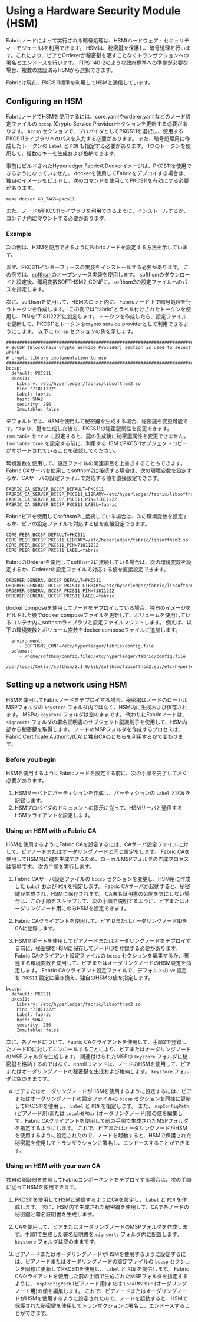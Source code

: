 # Using a Hardware Security Module (HSM)

Fabricノードによって実行される暗号処理は、HSM(ハードウェア・セキュリティ・モジュール)を利用できます。
HSMは、秘密鍵を保護し、暗号処理を行います。これにより、ピアとOrdererが秘密鍵を晒すことなくトランザクションへの署名とエンドースを行います。
FIPS 140-2のような政府標準への準拠が必要な場合、複数の認証済みHSMから選択できます。

Fabricは現在、PKCS11標準を利用してHSMと通信しています。


## Configuring an HSM

FabricノードでHSMを使用するには、core.yamlやorderer.yamlなどのノード設定ファイルの `bccsp` (Crypto Service Provider)セクションを更新する必要があります。
`bccsp` セクションで、プロバイダとしてPKCS11を選択し、使用するPKCS11ライブラリへのパスを入力する必要があります。
また、暗号処理用に作成したトークンの `Label` と `PIN` も指定する必要があります。
1つのトークンを使用して、複数のキーを生成および格納できます。

事前にビルドされたHyperledger FabricのDockerイメージは、PKCS11を使用できるようになっていません。
dockerを使用してFabricをデプロイする場合は、独自のイメージをビルドし、次のコマンドを使用してPKCS11を有効にする必要があります。

```
make docker GO_TAGS=pkcs11
```
また、ノードがPKCS11ライブラリを利用できるように、インストールするか、コンテナ内にマウントする必要があります。

### Example

次の例は、HSMを使用できるようにFabricノードを設定する方法を示しています。

まず、PKCS11インターフェースの実装をインストールする必要があります。
この例では、[softhsm](https://github.com/opendnssec/SoftHSMv2)のオープンソース実装を使用します。
softhsmのダウンロードと設定後、環境変数SOFTHSM2_CONFに、softhsm2の設定ファイルへのパスを指定します。

次に、softhsmを使用して、HSMスロット内に、Fabricノード上で暗号処理を行うトークンを作成します。
この例では"fabric"とラベル付けされたトークンを使用し、PINを"71811222"に設定します。
トークンを作成したら、設定ファイルを更新して、PKCS11とトークンをcrypto service providerとして利用できるようにします。
以下に `bccsp` セクションの例を示します。

```
#############################################################################
# BCCSP (BlockChain Crypto Service Provider) section is used to select which
# crypto library implementation to use
#############################################################################
bccsp:
  default: PKCS11
  pkcs11:
    Library: /etc/hyperledger/fabric/libsofthsm2.so
    Pin: "71811222"
    Label: fabric
    hash: SHA2
    security: 256
    Immutable: false
```

デフォルトでは、HSMを使用して秘密鍵を生成する場合、秘密鍵を変更可能です。つまり、鍵を生成した後で、PKCS11の秘密鍵属性を変更できます。
`Immutable` を `true` に設定すると、鍵の生成後に秘密鍵属性を変更できません。
`Immutable:true` を設定する前に、利用するHSMでPKCS11オブジェクトコピーがサポートされていることを確認してください。

環境変数を使用して、設定ファイルの関連項目を上書きすることもできます。
Fabric CAサーバを使用してsofthsm2に接続する場合は、次の環境変数を設定するか、CAサーバの設定ファイルで対応する値を直接設定できます。

```
FABRIC_CA_SERVER_BCCSP_DEFAULT=PKCS11
FABRIC_CA_SERVER_BCCSP_PKCS11_LIBRARY=/etc/hyperledger/fabric/libsofthsm2.so
FABRIC_CA_SERVER_BCCSP_PKCS11_PIN=71811222
FABRIC_CA_SERVER_BCCSP_PKCS11_LABEL=fabric
```

Fabricピアを使用してsofthsm2に接続している場合は、次の環境変数を設定するか、ピアの設定ファイルで対応する値を直接設定できます。

```
CORE_PEER_BCCSP_DEFAULT=PKCS11
CORE_PEER_BCCSP_PKCS11_LIBRARY=/etc/hyperledger/fabric/libsofthsm2.so
CORE_PEER_BCCSP_PKCS11_PIN=71811222
CORE_PEER_BCCSP_PKCS11_LABEL=fabric
```

FabricのOrdererを使用してsofthsm2に接続している場合は、次の環境変数を設定するか、Ordererの設定ファイルで対応する値を直接設定できます。

```
ORDERER_GENERAL_BCCSP_DEFAULT=PKCS11
ORDERER_GENERAL_BCCSP_PKCS11_LIBRARY=/etc/hyperledger/fabric/libsofthsm2.so
ORDERER_GENERAL_BCCSP_PKCS11_PIN=71811222
ORDERER_GENERAL_BCCSP_PKCS11_LABEL=fabric
```

docker composeを使用してノードをデプロイしている場合、独自のイメージをビルドした後でdocker composeファイルを更新して、ボリュームを使用しているコンテナ内にsofthsmライブラリと設定ファイルマウントします。
例えば、以下の環境変数とボリューム変数をdocker composeファイルに追加します。
```
  environment:
     - SOFTHSM2_CONF=/etc/hyperledger/fabric/config.file
  volumes:
     - /home/softhsm/config.file:/etc/hyperledger/fabric/config.file
     - /usr/local/Cellar/softhsm/2.1.0/lib/softhsm/libsofthsm2.so:/etc/hyperledger/fabric/libsofthsm2.so
```

## Setting up a network using HSM

HSMを使用してFabricノードをデプロイする場合、秘密鍵はノードのローカルMSPフォルダの `keystore` フォルダ内ではなく、HSM内に生成および保存されます。
MSPの `keystore` フォルダは空のままです。
代わりにFabricノードは、 `signcerts` フォルダの署名証明書のサブジェクト鍵識別子を使用して、HSM内部から秘密鍵を取得します。
ノードのMSPフォルダを作成するプロセスは、Fabric Certificate Authority(CA)と独自CAのどちらを利用するかで変わります。

### Before you begin

HSMを使用するようにFabricノードを設定する前に、次の手順を完了しておく必要があります。

1. HSMサーバ上にパーティションを作成し、パーティションの `Label` と`PIN` を記録します。
2. HSMプロバイダのドキュメントの指示に従って、HSMサーバと通信するHSMクライアントを設定します。

### Using an HSM with a Fabric CA

HSMを使用するようにFabric CAを設定するには、CAサーバ設定ファイルに対して、ピアノードまたはオーダリングノードと同じ設定をします。
Fabric CAを使用してHSM内に鍵を生成できるため、ローカルMSPフォルダの作成プロセスは簡単です。
次の手順を実行します。

1. Fabric CAサーバ設定ファイルの `bccsp` セクションを変更し、HSM用に作成した `Label` および `PIN` を指定します。
Fabric CAサーバが起動すると、秘密鍵が生成され、HSMに保存されます。
CA署名証明書の公開を気にしない場合は、この手順をスキップして、次の手順で説明するように、ピアまたはオーダリングノード用にのみHSMを設定できます。

2. Fabric CAクライアントを使用して、ピアIDまたはオーダリングノードIDをCAに登録します。

3. HSMサポートを使用してピアノードまたはオーダリングノードをデプロイする前に、秘密鍵をHSMに保存してノードIDを登録する必要があります。
Fabric CAクライアント設定ファイルの `bccsp` セクションを編集するか、関連する環境変数を使用して、ピアまたはオーダリングノードのHSM設定を指定します。
Fabric CAクライアント設定ファイルで、デフォルトの `SW` 設定を `PKCS11` 設定に置き換え、独自のHSMの値を指定します。

  ```
  bccsp:
    default: PKCS11
    pkcs11:
      Library: /etc/hyperledger/fabric/libsofthsm2.so
      Pin: "71811222"
      Label: fabric
      hash: SHA2
      security: 256
      Immutable: false
  ```

次に、各ノードについて、Fabric CAクライアントを使用して、手順2で登録したノードIDに対してエンロールすることにより、ピアまたはオーダリングノードのMSPフォルダを生成します。
関連付けられたMSPの `keystore` フォルダに秘密鍵を格納するのではなく、enrollコマンドは、ノードのHSMを使用して、ピアまたはオーダリングノードの秘密鍵を生成および格納します。
`keystore` フォルダは空のままです。

4. ピアまたはオーダリングノードがHSMを使用するように設定するには、ピアまたはオーダリングノードの設定ファイルの `bccsp` セクションを同様に更新してPKCS11を使用し、 `Label` と `PIN` を指定します。
また、 `mspConfigPath` (ピアノード用)または `LocalMSPDir` (オーダリングノード用)の値を編集して、Fabric CAクライアントを使用して前の手順で生成されたMSPフォルダを指定するようにします。
これで、ピアまたはオーダリングノードがHSMを使用するように設定されたので、ノードを起動すると、HSMで保護された秘密鍵を使用してトランザクションに署名し、エンドースすることができます。

### Using an HSM with your own CA

独自の認証局を使用してFabricコンポーネントをデプロイする場合は、次の手順に従ってHSMを使用できます。

1. PKCS11を使用してHSMと通信するようにCAを設定し、 `Label` と `PIN` を作成します。
次に、HSM内で生成された秘密鍵を使用して、CAで各ノードの秘密鍵と署名証明書を生成します。

2. CAを使用して、ピアまたはオーダリングノードのMSPフォルダを作成します。手順1で生成した署名証明書を `signcerts` フォルダ内に配置します。
`keystore` フォルダは空のままです。

3. ピアノードまたはオーダリングノードがHSMを使用するように設定するには、ピアノードまたはオーダリングノードの設定ファイルの `bccsp` セクションを同様に更新してPKCS11を使用し、 `Label` と `PIN` を提供します。
Fabric CAクライアントを使用した前の手順で生成されたMSPフォルダを指定するように、 `mspConfigPath` (ピアノード用)または `LocalMSPDir` (オーダリングノード用)の値を編集します。
これで、ピアノードまたはオーダリングノードがHSMを使用するように設定されたので、ノードを起動すると、HSMで保護された秘密鍵を使用してトランザクションに署名し、エンドースすることができます。

<!--- Licensed under Creative Commons Attribution 4.0 International License
https://creativecommons.org/licenses/by/4.0/ -->
